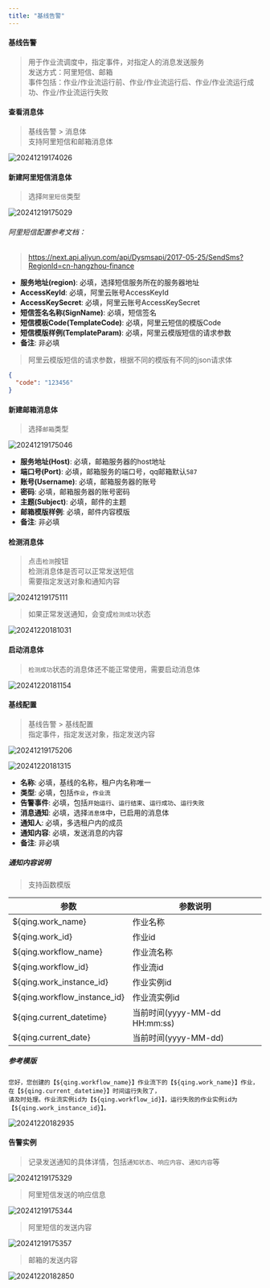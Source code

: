 ```yaml
---
title: "基线告警"
---
```


#### 基线告警

> 用于作业流调度中，指定事件，对指定人的消息发送服务   
> 发送方式：阿里短信、邮箱  
> 事件包括：作业/作业流运行前、作业/作业流运行后、作业/作业流运行成功、作业/作业流运行失败

#### 查看消息体

> 基线告警 > 消息体   
> 支持阿里短信和邮箱消息体

![20241219174026](https://img.isxcode.com/picgo/20241219174026.png)

#### 新建阿里短信消息体

> 选择`阿里短信`类型

![20241219175029](https://img.isxcode.com/picgo/20241219175029.png)

###### 阿里短信配置参考文档：

> https://next.api.aliyun.com/api/Dysmsapi/2017-05-25/SendSms?RegionId=cn-hangzhou-finance

- **服务地址(region)**: 必填，选择短信服务所在的服务器地址 
- **AccessKeyId**: 必填，阿里云账号AccessKeyId 
- **AccessKeySecret**: 必填，阿里云账号AccessKeySecret 
- **短信签名名称(SignName)**: 必填，短信签名 
- **短信模板Code(TemplateCode)**: 必填，阿里云短信的模版Code 
- **短信模版样例(TemplateParam)**: 必填，阿里云模版短信的请求参数
- **备注**: 非必填

> 阿里云模版短信的请求参数，根据不同的模版有不同的json请求体

```json
{
  "code": "123456"
}
```

#### 新建邮箱消息体

> 选择`邮箱`类型

![20241219175046](https://img.isxcode.com/picgo/20241219175046.png)

- **服务地址(Host)**: 必填，邮箱服务器的host地址 
- **端口号(Port)**: 必填，邮箱服务的端口号，qq邮箱默认`587` 
- **账号(Username)**: 必填，邮箱服务器的账号 
- **密码**: 必填，邮箱服务器的账号密码 
- **主题(Subject)**: 必填，邮件的主题 
- **邮箱模版样例**: 必填，邮件内容模版 
- **备注**: 非必填

#### 检测消息体

> 点击`检测`按钮      
> 检测消息体是否可以正常发送短信  
> 需要指定发送对象和通知内容

![20241219175111](https://img.isxcode.com/picgo/20241219175111.png)

> 如果正常发送通知，会变成`检测成功`状态

![20241220181031](https://img.isxcode.com/picgo/20241220181031.png)

#### 启动消息体

> `检测成功`状态的消息体还不能正常使用，需要启动消息体

![20241220181154](https://img.isxcode.com/picgo/20241220181154.png)

#### 基线配置

> 基线告警 > 基线配置   
> 指定事件，指定发送对象，指定发送内容

![20241219175206](https://img.isxcode.com/picgo/20241219175206.png)

![20241220181315](https://img.isxcode.com/picgo/20241220181315.png)

- **名称**: 必填，基线的名称，租户内名称唯一 
- **类型**: 必填，包括`作业`，`作业流` 
- **告警事件**: 必填，包括`开始运行`、`运行结束`、`运行成功`、`运行失败`
- **消息通知**: 必填，选择`消息体`中，已启用的消息体 
- **通知人**: 必填，多选租户内的成员 
- **通知内容**: 必填，发送消息的内容 
- **备注**: 非必填

##### 通知内容说明

> 支持函数模版

| 参数                           | 参数说明                      |
|------------------------------|---------------------------|
| ${qing.work_name}            | 作业名称                      |
| ${qing.work_id}              | 作业id                      |
| ${qing.workflow_name}        | 作业流名称                     |
| ${qing.workflow_id}          | 作业流id                     |
| ${qing.work_instance_id}     | 作业实例id                    |
| ${qing.workflow_instance_id} | 作业流实例id                   |
| ${qing.current_datetime}     | 当前时间(yyyy-MM-dd HH:mm:ss) |
| ${qing.current_date}         | 当前时间(yyyy-MM-dd)          |

##### 参考模版

```wikitext
您好，您创建的【${qing.workflow_name}】作业流下的【${qing.work_name}】作业，在【${qing.current_datetime}】时间运行失败了，
请及时处理。作业流实例id为【${qing.workflow_id}】，运行失败的作业实例id为【${qing.work_instance_id}】。
```

![20241220182935](https://img.isxcode.com/picgo/20241220182935.png)

#### 告警实例

> 记录发送通知的具体详情，包括`通知状态`、`响应内容`、`通知内容`等

![20241219175329](https://img.isxcode.com/picgo/20241219175329.png)

> 阿里短信发送的响应信息

![20241219175344](https://img.isxcode.com/picgo/20241219175344.png)

> 阿里短信的发送内容

![20241219175357](https://img.isxcode.com/picgo/20241219175357.png)

> 邮箱的发送内容

![20241220182850](https://img.isxcode.com/picgo/20241220182850.png)